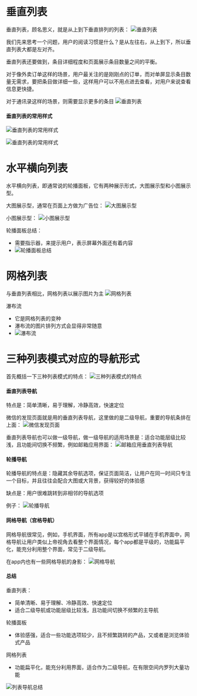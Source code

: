 # 垂直列表

垂直列表，顾名思义，就是从上到下垂直排列的列表：
![垂直列表](images/list1.png "垂直列表")

我们先来思考一个问题，用户的阅读习惯是什么？是从左往右，从上到下，所以垂直列表大都是左对齐。

垂直列表还要做到，条目详细程度和页面展示条目数量之间的平衡。

对于像外卖订单这样的场景，用户最关注的是刚刚点的订单，而对单屏显示条目数量无需求，要把条目做详细一些，这样用户可以不用点进去查看，对用户来说查看信息更快捷。

对于通讯录这样的场景，则需要显示更多的条目
![垂直列表](images/list2.png "垂直列表")

#### 垂直列表的常用样式
![垂直列表的常用样式](images/list3.png "垂直列表的常用样式")

![垂直列表的常用样式](images/list4.png "垂直列表的常用样式")

# 水平横向列表

水平横向列表，即通常说的轮播面板，它有两种展示形式，大图展示型和小图展示型。

大图展示型，通常在页面上方做为广告位：
![大图展示型](images/list5.png "大图展示型")

小图展示型：
![小图展示型](images/list6.png "小图展示型")

轮播面板总结：
- 需要指示器，来提示用户，表示屏幕外面还有着内容
- ![轮播面板总结](images/list7.png "轮播面板总结")

# 网格列表

与垂直列表相比，网格列表以展示图片为主
![网格列表](images/list8.png "网格列表")

瀑布流
- 它是网格列表的变种
- 瀑布流的图片排列方式会显得非常随意
- ![瀑布流](images/list9.png "瀑布流")

# 三种列表模式对应的导航形式
首先概括一下三种列表模式的特点：
![三种列表模式的特点](images/list10.png "三种列表模式的特点")

#### 垂直列表导航
特点是：简单清晰，易于理解，冷静高效，快速定位

微信的发现页面就是用的垂直列表导航，这里做的是二级导航，重要的导航条排在上面：
![微信发现页面](images/list11.png "微信发现页面")

垂直列表导航也可以做一级导航，做一级导航的适用场景是：适合功能层级比较浅，且功能间切换不频繁，例如邮箱应用界面：
![邮箱应用垂直列表导航](images/list12.png "邮箱应用垂直列表导航")

#### 轮播导航
轮播导航的特点是：隐藏其余导航选项，保证页面简洁，让用户在同一时间只专注一个目标，并且往往会配合大图或大背景，获得较好的体验感

缺点是：用户很难跳转到非相邻的导航选项

例子：
![轮播导航](images/list13.png "轮播导航")

#### 网格导航（宫格导航）
网格导航很常见，例如，手机界面，所有app是以宫格形式平铺在手机界面中，网格导航让用户类似上帝视角去看整个界面情况，每个app都是平级的，功能扁平化，能充分利用整个界面，常见于二级导航。

在app内也有一些网格导航的身影：
![网格导航](images/list14.png "网格导航")

#### 总结
垂直列表：
- 简单清晰、易于理解、冷静高效、快速定位
- 适合二级导航或功能层级比较浅，且功能间切换不频繁的主导航

轮播面板
- 体验感强，适合一些功能选项较少，且不频繁跳转的产品，又或者是浏览体验式产品

网格列表
- 功能扁平化，能充分利用界面，适合作为二级导航，在有限空间内罗列大量功能

![列表导航总结](images/list15.png "列表导航总结")
